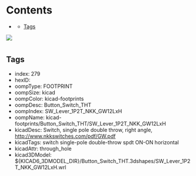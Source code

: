 



Contents
========

* [](#)
	* [Tags](#tags)
  
![][im]
# 

## Tags

- index: 279
- hexID: 
- oompType: FOOTPRINT
- oompSize: kicad
- oompColor: kicad-footprints
- oompDesc: Button_Switch_THT
- oompIndex: SW_Lever_1P2T_NKK_GW12LxH
- oompName: kicad-footprints/Button_Switch_THT/SW_Lever_1P2T_NKK_GW12LxH
- kicadDesc: Switch, single pole double throw, right angle, http://www.nkkswitches.com/pdf/GW.pdf
- kicadTags: switch single-pole double-throw spdt ON-ON horizontal
- kicadAttr: through_hole
- kicad3DModel: ${KICAD6_3DMODEL_DIR}/Button_Switch_THT.3dshapes/SW_Lever_1P2T_NKK_GW12LxH.wrl



[im]: image.png
